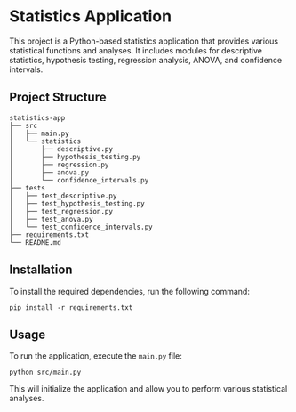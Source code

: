 # Statistics Application

This project is a Python-based statistics application that provides various statistical functions and analyses. It includes modules for descriptive statistics, hypothesis testing, regression analysis, ANOVA, and confidence intervals.

## Project Structure

```
statistics-app
├── src
│   ├── main.py
│   └── statistics
│       ├── descriptive.py
│       ├── hypothesis_testing.py
│       ├── regression.py
│       ├── anova.py
│       └── confidence_intervals.py
├── tests
│   ├── test_descriptive.py
│   ├── test_hypothesis_testing.py
│   ├── test_regression.py
│   ├── test_anova.py
│   └── test_confidence_intervals.py
├── requirements.txt
└── README.md
```

## Installation

To install the required dependencies, run the following command:

```
pip install -r requirements.txt
```

## Usage

To run the application, execute the `main.py` file:

```
python src/main.py
```

This will initialize the application and allow you to perform various statistical analyses.
